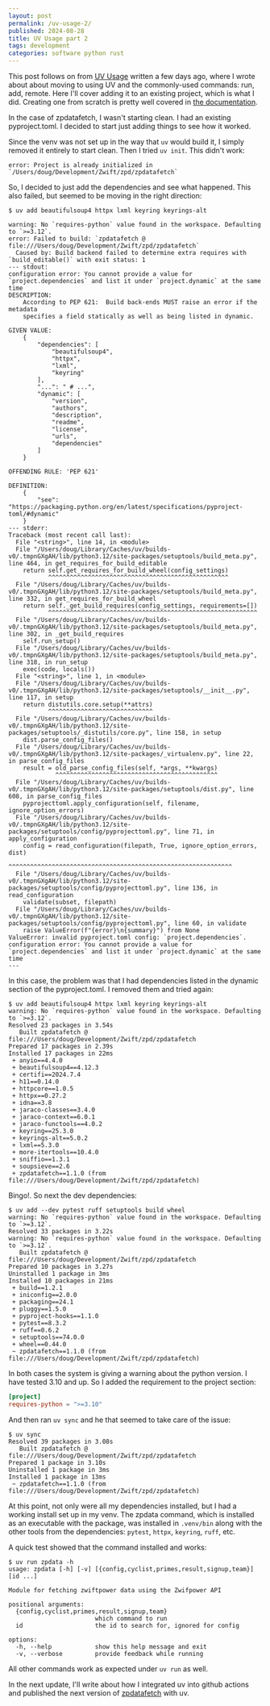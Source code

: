 ```yaml
---
layout: post
permalink: /uv-usage-2/
published: 2024-08-28
title: UV Usage part 2
tags: development
categories: software python rust
---
```


This post follows on from [UV Usage](/uv-usage/) written a few days ago, where I wrote about about moving to using UV and the commonly-used commands: run, add, remote. Here I'll cover adding it to an existing project, which is what I did. Creating one from scratch is pretty well covered in [the documentation](https://docs.astral.sh/uv/guides/projects/).

In the case of zpdatafetch, I wasn't starting clean. I had an existing pyproject.toml. I decided to start just adding things to see how it worked.

Since the venv was not set up in the way that `uv` would build it, I simply removed it entirely to start clean. Then I tried `uv init`. This didn't work:

```shell
error: Project is already initialized in `/Users/doug/Development/Zwift/zpd/zpdatafetch`
```

So, I decided to just add the dependencies and see what happened. This also failed, but seemed to be moving in the right direction:

```shell
$ uv add beautifulsoup4 httpx lxml keyring keyrings-alt

warning: No `requires-python` value found in the workspace. Defaulting to `>=3.12`.
error: Failed to build: `zpdatafetch @ file:///Users/doug/Development/Zwift/zpd/zpdatafetch`
  Caused by: Build backend failed to determine extra requires with `build_editable()` with exit status: 1
--- stdout:
configuration error: You cannot provide a value for `project.dependencies` and list it under `project.dynamic` at the same time
DESCRIPTION:
    According to PEP 621:  Build back-ends MUST raise an error if the metadata
    specifies a field statically as well as being listed in dynamic.

GIVEN VALUE:
    {
        "dependencies": [
            "beautifulsoup4",
            "httpx",
            "lxml",
            "keyring"
        ],
        "...": " # ...",
        "dynamic": [
            "version",
            "authors",
            "description",
            "readme",
            "license",
            "urls",
            "dependencies"
        ]
    }

OFFENDING RULE: 'PEP 621'

DEFINITION:
    {
        "see": "https://packaging.python.org/en/latest/specifications/pyproject-toml/#dynamic"
    }
--- stderr:
Traceback (most recent call last):
  File "<string>", line 14, in <module>
  File "/Users/doug/Library/Caches/uv/builds-v0/.tmpnGXgAH/lib/python3.12/site-packages/setuptools/build_meta.py", line 464, in get_requires_for_build_editable
    return self.get_requires_for_build_wheel(config_settings)
           ^^^^^^^^^^^^^^^^^^^^^^^^^^^^^^^^^^^^^^^^^^^^^^^^^^
  File "/Users/doug/Library/Caches/uv/builds-v0/.tmpnGXgAH/lib/python3.12/site-packages/setuptools/build_meta.py", line 332, in get_requires_for_build_wheel
    return self._get_build_requires(config_settings, requirements=[])
           ^^^^^^^^^^^^^^^^^^^^^^^^^^^^^^^^^^^^^^^^^^^^^^^^^^^^^^^^^^
  File "/Users/doug/Library/Caches/uv/builds-v0/.tmpnGXgAH/lib/python3.12/site-packages/setuptools/build_meta.py", line 302, in _get_build_requires
    self.run_setup()
  File "/Users/doug/Library/Caches/uv/builds-v0/.tmpnGXgAH/lib/python3.12/site-packages/setuptools/build_meta.py", line 318, in run_setup
    exec(code, locals())
  File "<string>", line 1, in <module>
  File "/Users/doug/Library/Caches/uv/builds-v0/.tmpnGXgAH/lib/python3.12/site-packages/setuptools/__init__.py", line 117, in setup
    return distutils.core.setup(**attrs)
           ^^^^^^^^^^^^^^^^^^^^^^^^^^^^^
  File "/Users/doug/Library/Caches/uv/builds-v0/.tmpnGXgAH/lib/python3.12/site-packages/setuptools/_distutils/core.py", line 158, in setup
    dist.parse_config_files()
  File "/Users/doug/Library/Caches/uv/builds-v0/.tmpnGXgAH/lib/python3.12/site-packages/_virtualenv.py", line 22, in parse_config_files
    result = old_parse_config_files(self, *args, **kwargs)
             ^^^^^^^^^^^^^^^^^^^^^^^^^^^^^^^^^^^^^^^^^^^^^
  File "/Users/doug/Library/Caches/uv/builds-v0/.tmpnGXgAH/lib/python3.12/site-packages/setuptools/dist.py", line 608, in parse_config_files
    pyprojecttoml.apply_configuration(self, filename, ignore_option_errors)
  File "/Users/doug/Library/Caches/uv/builds-v0/.tmpnGXgAH/lib/python3.12/site-packages/setuptools/config/pyprojecttoml.py", line 71, in apply_configuration
    config = read_configuration(filepath, True, ignore_option_errors, dist)
             ^^^^^^^^^^^^^^^^^^^^^^^^^^^^^^^^^^^^^^^^^^^^^^^^^^^^^^^^^^^^^^
  File "/Users/doug/Library/Caches/uv/builds-v0/.tmpnGXgAH/lib/python3.12/site-packages/setuptools/config/pyprojecttoml.py", line 136, in read_configuration
    validate(subset, filepath)
  File "/Users/doug/Library/Caches/uv/builds-v0/.tmpnGXgAH/lib/python3.12/site-packages/setuptools/config/pyprojecttoml.py", line 60, in validate
    raise ValueError(f"{error}\n{summary}") from None
ValueError: invalid pyproject.toml config: `project.dependencies`.
configuration error: You cannot provide a value for `project.dependencies` and list it under `project.dynamic` at the same time
---
```

In this case, the problem was that I had dependencies listed in the dynamic section of the pyproject.toml. I removed them and tried again:

```shell
$ uv add beautifulsoup4 httpx lxml keyring keyrings-alt
warning: No `requires-python` value found in the workspace. Defaulting to `>=3.12`.
Resolved 23 packages in 3.54s
   Built zpdatafetch @ file:///Users/doug/Development/Zwift/zpd/zpdatafetch
Prepared 17 packages in 2.39s
Installed 17 packages in 22ms
 + anyio==4.4.0
 + beautifulsoup4==4.12.3
 + certifi==2024.7.4
 + h11==0.14.0
 + httpcore==1.0.5
 + httpx==0.27.2
 + idna==3.8
 + jaraco-classes==3.4.0
 + jaraco-context==6.0.1
 + jaraco-functools==4.0.2
 + keyring==25.3.0
 + keyrings-alt==5.0.2
 + lxml==5.3.0
 + more-itertools==10.4.0
 + sniffio==1.3.1
 + soupsieve==2.6
 + zpdatafetch==1.1.0 (from file:///Users/doug/Development/Zwift/zpd/zpdatafetch)
```

Bingo!. So next the dev dependencies:

```shell
$ uv add --dev pytest ruff setuptools build wheel
warning: No `requires-python` value found in the workspace. Defaulting to `>=3.12`.
Resolved 33 packages in 3.22s
warning: No `requires-python` value found in the workspace. Defaulting to `>=3.12`.
   Built zpdatafetch @ file:///Users/doug/Development/Zwift/zpd/zpdatafetch
Prepared 10 packages in 3.27s
Uninstalled 1 package in 3ms
Installed 10 packages in 21ms
 + build==1.2.1
 + iniconfig==2.0.0
 + packaging==24.1
 + pluggy==1.5.0
 + pyproject-hooks==1.1.0
 + pytest==8.3.2
 + ruff==0.6.2
 + setuptools==74.0.0
 + wheel==0.44.0
 ~ zpdatafetch==1.1.0 (from file:///Users/doug/Development/Zwift/zpd/zpdatafetch)
```

In both cases the system is giving a warning about the python version. I have tested 3.10 and up. So I added the requirement to the project section:

```toml
[project]
requires-python = ">=3.10"
```

And then ran `uv sync` and he that seemed to take care of the issue:

```shell
$ uv sync
Resolved 39 packages in 3.08s
   Built zpdatafetch @ file:///Users/doug/Development/Zwift/zpd/zpdatafetch
Prepared 1 package in 3.10s
Uninstalled 1 package in 3ms
Installed 1 package in 13ms
 ~ zpdatafetch==1.1.0 (from file:///Users/doug/Development/Zwift/zpd/zpdatafetch)
```

At this point, not only were all my dependencies installed, but I had a working install set up in my venv. The zpdata command, which is installed as an executable with the package, was installed in `.venv/bin` along with the other tools from the dependencies: `pytest`, `httpx`, `keyring`, `ruff`, etc.

A quick test showed that the command installed and works:

```shell
$ uv run zpdata -h
usage: zpdata [-h] [-v] [{config,cyclist,primes,result,signup,team}] [id ...]

Module for fetching zwiftpower data using the Zwifpower API

positional arguments:
  {config,cyclist,primes,result,signup,team}
                        which command to run
  id                    the id to search for, ignored for config

options:
  -h, --help            show this help message and exit
  -v, --verbose         provide feedback while running
```

All other commands work as expected under `uv run` as well.

In the next update, I'll write about how I integrated uv into github actions and published the next version of [zpdatafetch](https://pypi.org/project/zpdatafetch/) with uv.
